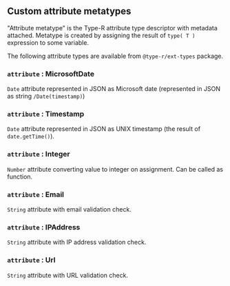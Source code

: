 ## Custom attribute metatypes

"Attribute metatype" is the Type-R attribute type descriptor with metadata attached.
Metatype is created by assigning the result of `type( T )` expression to some variable.

The following attribute types are available from `@type-r/ext-types` package.

### `attribute` : MicrosoftDate

`Date` attribute represented in JSON as Microsoft date (represented in JSON as string `/Date(timestamp)`)

### `attribute` : Timestamp

`Date` attribute represented in JSON as UNIX timestamp (the result of `date.getTime()`).

### `attribute` : Integer

`Number` attribute converting value to integer on assignment. Can be called as function.

### `attribute` : Email

`String` attribute with email validation check.

### `attribute` : IPAddress

`String` attribute with IP address validation check.

### `attribute` : Url

`String` attribute with URL validation check.